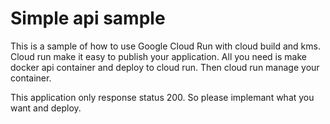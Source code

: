 # Simple api sample

This is a sample of how to use Google Cloud Run with cloud build and kms.
Cloud run make it easy to publish your application.
All you need is make docker api container and deploy to cloud run. Then cloud run manage your container.

This application only response status 200. So please implemant what you want and deploy.
